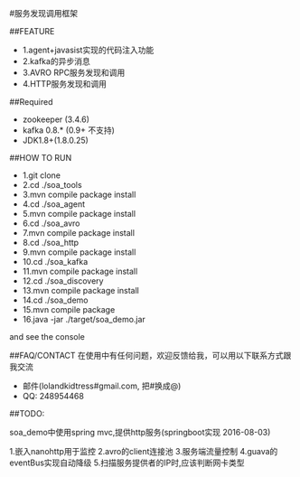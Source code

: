 #服务发现调用框架

##FEATURE

* 1.agent+javasist实现的代码注入功能 
* 2.kafka的异步消息  
* 3.AVRO RPC服务发现和调用
* 4.HTTP服务发现和调用

##Required
* zookeeper (3.4.6)
* kafka 0.8.* (0.9+ 不支持)
* JDK1.8+(1.8.0.25)



##HOW TO RUN
* 1.git clone
* 2.cd ./soa_tools
* 3.mvn compile package install
* 4.cd ./soa_agent
* 5.mvn compile package install
* 6.cd ./soa_avro
* 7.mvn compile package install
* 8.cd ./soa_http
* 9.mvn compile package install
* 10.cd ./soa_kafka
* 11.mvn compile package install
* 12.cd ./soa_discovery
* 13.mvn compile package install
* 14.cd ./soa_demo 
* 15.mvn compile package
* 16.java -jar ./target/soa_demo.jar

and see the console

##FAQ/CONTACT
在使用中有任何问题，欢迎反馈给我，可以用以下联系方式跟我交流

* 邮件(lolandkidtress#gmail.com, 把#换成@)
* QQ: 248954468


##TODO:

soa_demo中使用spring mvc,提供http服务(springboot实现 2016-08-03)

1.嵌入nanohttp用于监控
2.avro的client连接池
3.服务端流量控制
4.guava的eventBus实现自动降级
5.扫描服务提供者的IP时,应该判断网卡类型